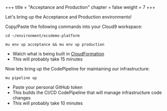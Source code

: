 +++
title = "Acceptance and Production"
chapter = false
weight = 7
+++

Let's bring up the Acceptance and Production environments!

Copy/Paste the following commands into your Cloud9 workspace:

```
cd ~/environment/ecsdemo-platform
```

```
mu env up acceptance && mu env up production
```
  - Watch what is being built in [CloudFormation](https://console.aws.amazon.com/cloudformation/home?region=us-east-1#/stacks)
  - This will probably take 15 minutes

Now lets bring up the CodePipeline for maintaining our infrastructure:
```
mu pipeline up
```
  - Paste your personal GitHub token
  - This builds the CI/CD CodePipeline that will manage infrastructure code changes
  - This will probably take 10 minutes
